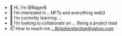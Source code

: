 - 👋 Hi, I’m @RagerB
- 👀 I’m interested in ...NFTs and everything web3
- 🌱 I’m currently learning ... 
- 💞️ I’m looking to collaborate on ... Being a project lead
- 📫 How to reach me ...Brianbembridge@yahoo.com

<!---
RagerB/RagerB is a ✨ special ✨ repository because its `README.md` (this file) appears on your GitHub profile.
You can click the Preview link to take a look at your changes.
--->
